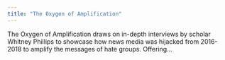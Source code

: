 ```yaml
---
title: "The Oxygen of Amplification"
---
```


The Oxygen of Amplification draws on in-depth interviews by scholar Whitney Phillips to showcase how news media was hijacked from 2016-2018 to amplify the messages of hate groups. Offering...

